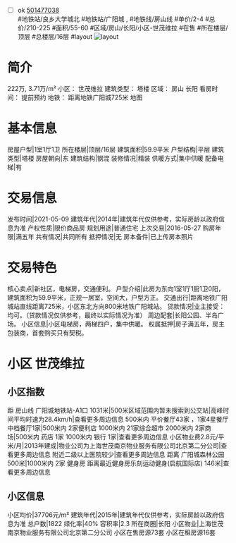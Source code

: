 - [ ] ok [501477038](https://bj.5i5j.com/ershoufang/501477038.html)  
 #地铁站/良乡大学城北 #地铁站/广阳城 ,  #地铁线/房山线
#单价/2-4 #总价/210-225 #面积/55-60   #区域/房山/长阳/小区-世茂维拉 #在售 #所在楼层/顶层 #总楼层/16层 #layout 
![layout](http://image2a.5i5j.com/scm/HOUSE_CUSTOMER/65a8c9b230ba4704bcdfeb344d7e985a.jpg_P5.jpg) 
# 简介 
 222万,  3.71万/m² 
小区： 世茂维拉
建筑类型： 塔楼
区域： 房山 长阳
看房时间： 提前预约
地铁： 距离地铁广阳城725米 地图
# 基本信息 
 房屋户型|1室1厅1卫
所在楼层|顶层/16层
建筑面积|59.9平米
户型结构|平层
建筑类型|塔楼
房屋朝向|东
建筑结构|钢混
装修情况|精装
供暖方式|集中供暖
配备电梯|有
# 交易信息 
 发布时间|2021-05-09
建筑年代|2014年|建筑年代仅供参考，实际房龄以政府信息为准
产权性质|限价商品房
规划用途|普通住宅
上次交易|2016-05-27
购房年限|满五年
共有情况|共同所有
抵押情况|无
房本备件|已上传房本照片
# 交易特色 
 核心卖点|新社区，电梯房，交通便利。
户型介绍|此房为东向1室1厅1厨1卫0阳，建筑面积为59.9平米，正规一居室，空间大，户型方正。
交通出行|距离地铁广阳城站直线距离725米，小区东北方向800米地铁广阳城站。
贷款情况|业主接受：均可。（贷款情况仅供参考，最终以实际情况为准）
周边配套|长阳公园、半岛广场。
小区信息|小区电梯房，两梯四户，集中供暖。
权属抵押|房子满五年，房主包装商，首套购买只有契税。
# 小区 世茂维拉
## 小区指数 
 距 房山线 广阳城地铁站-A1口 1031米|500米区域范围内暂未搜索到公交站|高峰时间平均时速为28.4km/h|查看更多周边信息
500米内 平价餐厅43家 ，1家4星餐厅
中档餐厅1家|500米内 2家便利店
1000米内 21家综合超市
2000米内 2家商场|500米内 药店 1家
1000米内 银行 1家|查看更多周边信息
小区物业费2.8元/平米/月|2013年建成|物业公司为上海世茂南京物业服务有限公司北京第二分公司|查看更多周边信息
附近二级以上医院较少|查看更多周边信息
距离 广阳城森林公园 500米|1000米内 2家 健身房
距离最近健身房乐刻运动健身(启航国际店) 146米|查看更多周边信息
## 小区信息 
 小区均价|37706元/m²
建筑年代|2015年|建筑年代仅供参考，实际房龄以政府信息为准
总户数|1822
绿化率|40%
容积率|2.3
所在商圈|长阳
小区物业|上海世茂南京物业服务有限公司北京第二分公司
小区在售房源73套
小区在租房源16套
